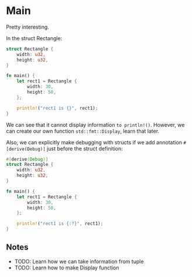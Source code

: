 # Main

Pretty interesting.

In the struct Rectangle:

``` rust
struct Rectangle {
    width: u32,
    height: u32,
}

fn main() {
    let rect1 = Rectangle {
        width: 30,
        height: 50,
    };

    println!("rect1 is {}", rect1);
}
```

We can see that it cannot display information `to println!()`. However, we can create our own function `std::fmt::Display`, learn that later. 

Also, we can explicitly make debugging with structs if we add annotation `#[derive(Debug)]` just before the struct definition:

``` rust
#[derive(Debug)]
struct Rectangle {
    width: u32,
    height: u32,
}

fn main() {
    let rect1 = Rectangle {
        width: 30,
        height: 50,
    };

    println!("rect1 is {:?}", rect1);
}
```

## Notes
* TODO: Learn how we can take information from tuple
* TODO: Learn how to make Display function
